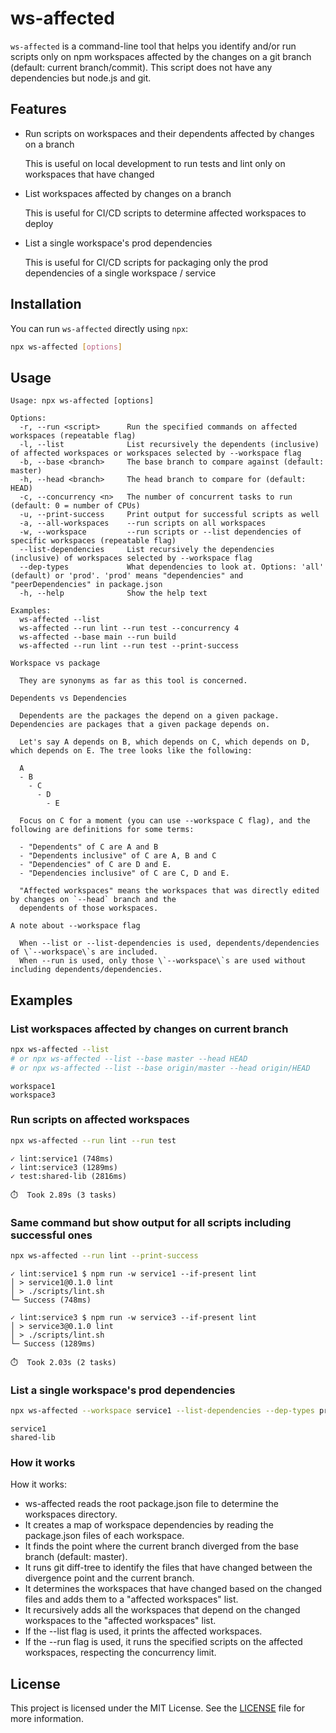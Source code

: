 # ws-affected

`ws-affected` is a command-line tool that helps you identify and/or run scripts only on npm workspaces affected by the changes on a git branch (default: current branch/commit). This script does not have any dependencies but node.js and git.

## Features

- Run scripts on workspaces and their dependents affected by changes on a branch
  
    This is useful on local development to run tests and lint only on workspaces that have changed

- List workspaces affected by changes on a branch

    This is useful for CI/CD scripts to determine affected workspaces to deploy

- List a single workspace's prod dependencies
  
    This is useful for CI/CD scripts for packaging only the prod dependencies of a single workspace / service


## Installation

You can run `ws-affected` directly using `npx`:

```sh
npx ws-affected [options]
```

## Usage

```
Usage: npx ws-affected [options]

Options:
  -r, --run <script>      Run the specified commands on affected workspaces (repeatable flag)
  -l, --list              List recursively the dependents (inclusive) of affected workspaces or workspaces selected by --workspace flag
  -b, --base <branch>     The base branch to compare against (default: master)
  -h, --head <branch>     The head branch to compare for (default: HEAD)
  -c, --concurrency <n>   The number of concurrent tasks to run (default: 0 = number of CPUs)
  -u, --print-success     Print output for successful scripts as well
  -a, --all-workspaces    --run scripts on all workspaces
  -w, --workspace         --run scripts or --list dependencies of specific workspaces (repeatable flag)
  --list-dependencies     List recursively the dependencies (inclusive) of workspaces selected by --workspace flag
  --dep-types             What dependencies to look at. Options: 'all' (default) or 'prod'. 'prod' means "dependencies" and "peerDependencies" in package.json
  -h, --help              Show the help text

Examples:
  ws-affected --list
  ws-affected --run lint --run test --concurrency 4
  ws-affected --base main --run build
  ws-affected --run lint --run test --print-success

Workspace vs package

  They are synonyms as far as this tool is concerned.

Dependents vs Dependencies

  Dependents are the packages the depend on a given package. Dependencies are packages that a given package depends on.

  Let's say A depends on B, which depends on C, which depends on D, which depends on E. The tree looks like the following:

  A
  - B
    - C
      - D
        - E

  Focus on C for a moment (you can use --workspace C flag), and the following are definitions for some terms:

  - "Dependents" of C are A and B
  - "Dependents inclusive" of C are A, B and C
  - "Dependencies" of C are D and E.
  - "Dependencies inclusive" of C are C, D and E.

  "Affected workspaces" means the workspaces that was directly edited by changes on `--head` branch and the
  dependents of those workspaces.

A note about --workspace flag

  When --list or --list-dependencies is used, dependents/dependencies of \`--workspace\`s are included.
  When --run is used, only those \`--workspace\`s are used without including dependents/dependencies.

```
## Examples

### List workspaces affected by changes on current branch
```sh
npx ws-affected --list
# or npx ws-affected --list --base master --head HEAD
# or npx ws-affected --list --base origin/master --head origin/HEAD
```
```
workspace1
workspace3
```

### Run scripts on affected workspaces
```sh
npx ws-affected --run lint --run test
```
```
✓ lint:service1 (748ms)
✓ lint:service3 (1289ms)
✓ test:shared-lib (2816ms)

⏱️  Took 2.89s (3 tasks)
```

### Same command but show output for all scripts including successful ones
```sh
npx ws-affected --run lint --print-success
```
```
✓ lint:service1 $ npm run -w service1 --if-present lint
│ > service1@0.1.0 lint
│ > ./scripts/lint.sh
└─ Success (748ms)

✓ lint:service3 $ npm run -w service3 --if-present lint
│ > service3@0.1.0 lint
│ > ./scripts/lint.sh
└─ Success (1289ms)

⏱️  Took 2.03s (2 tasks)
```

### List a single workspace's prod dependencies

```sh
npx ws-affected --workspace service1 --list-dependencies --dep-types prod
```
```
service1
shared-lib
```


### How it works

How it works:
- ws-affected reads the root package.json file to determine the workspaces directory.
- It creates a map of workspace dependencies by reading the package.json files of each workspace.
- It finds the point where the current branch diverged from the base branch (default: master).
- It runs git diff-tree to identify the files that have changed between the divergence point and the current branch.
- It determines the workspaces that have changed based on the changed files and adds them to a "affected workspaces" list.
- It recursively adds all the workspaces that depend on the changed workspaces to the "affected workspaces" list.
- If the --list flag is used, it prints the affected workspaces.
- If the --run flag is used, it runs the specified scripts on the affected workspaces, respecting the concurrency limit.

## License

This project is licensed under the MIT License. See the [LICENSE](LICENSE) file for more information.
